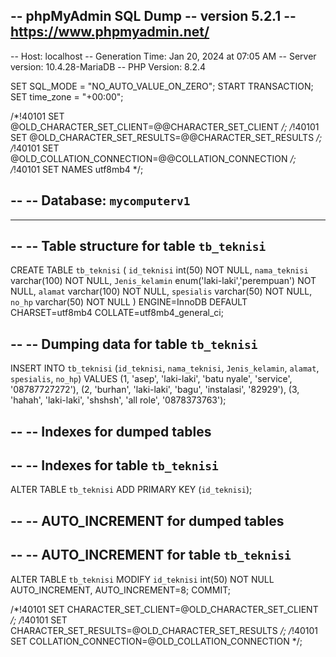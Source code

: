 -- phpMyAdmin SQL Dump
-- version 5.2.1
-- https://www.phpmyadmin.net/
--
-- Host: localhost
-- Generation Time: Jan 20, 2024 at 07:05 AM
-- Server version: 10.4.28-MariaDB
-- PHP Version: 8.2.4

SET SQL_MODE = "NO_AUTO_VALUE_ON_ZERO";
START TRANSACTION;
SET time_zone = "+00:00";


/*!40101 SET @OLD_CHARACTER_SET_CLIENT=@@CHARACTER_SET_CLIENT */;
/*!40101 SET @OLD_CHARACTER_SET_RESULTS=@@CHARACTER_SET_RESULTS */;
/*!40101 SET @OLD_COLLATION_CONNECTION=@@COLLATION_CONNECTION */;
/*!40101 SET NAMES utf8mb4 */;

--
-- Database: `mycomputerv1`
--

-- --------------------------------------------------------

--
-- Table structure for table `tb_teknisi`
--

CREATE TABLE `tb_teknisi` (
  `id_teknisi` int(50) NOT NULL,
  `nama_teknisi` varchar(100) NOT NULL,
  `Jenis_kelamin` enum('laki-laki','perempuan') NOT NULL,
  `alamat` varchar(100) NOT NULL,
  `spesialis` varchar(50) NOT NULL,
  `no_hp` varchar(50) NOT NULL
) ENGINE=InnoDB DEFAULT CHARSET=utf8mb4 COLLATE=utf8mb4_general_ci;

--
-- Dumping data for table `tb_teknisi`
--

INSERT INTO `tb_teknisi` (`id_teknisi`, `nama_teknisi`, `Jenis_kelamin`, `alamat`, `spesialis`, `no_hp`) VALUES
(1, 'asep', 'laki-laki', 'batu nyale', 'service', '08787727272'),
(2, 'burhan', 'laki-laki', 'bagu', 'instalasi', '82929'),
(3, 'hahah', 'laki-laki', 'shshsh', 'all role', '0878373763');

--
-- Indexes for dumped tables
--

--
-- Indexes for table `tb_teknisi`
--
ALTER TABLE `tb_teknisi`
  ADD PRIMARY KEY (`id_teknisi`);

--
-- AUTO_INCREMENT for dumped tables
--

--
-- AUTO_INCREMENT for table `tb_teknisi`
--
ALTER TABLE `tb_teknisi`
  MODIFY `id_teknisi` int(50) NOT NULL AUTO_INCREMENT, AUTO_INCREMENT=8;
COMMIT;

/*!40101 SET CHARACTER_SET_CLIENT=@OLD_CHARACTER_SET_CLIENT */;
/*!40101 SET CHARACTER_SET_RESULTS=@OLD_CHARACTER_SET_RESULTS */;
/*!40101 SET COLLATION_CONNECTION=@OLD_COLLATION_CONNECTION */;
